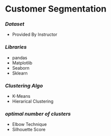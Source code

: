 # Customer Segmentation
 
 ### *Dataset* ###
 * Provided By Instructor
 
 ### *Libraries* ###
 * pandas
 * Matplotlib
 * Seaborn
 * Sklearn
 
 ### *Clustering Algo* ###
 * K-Means
 * Hierarical Clustering
 
 ### *optimal number of clusters* ###
 * Elbow Technique
 * Silhouette Score
 

